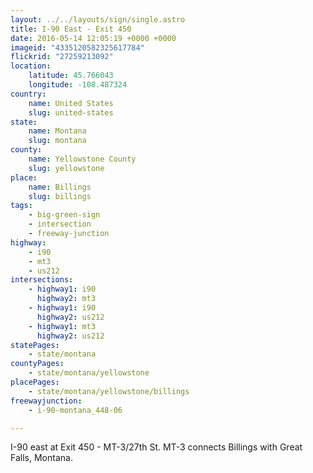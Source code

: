 ```yaml
---
layout: ../../layouts/sign/single.astro
title: I-90 East - Exit 450
date: 2016-05-14 12:05:19 +0000 +0000
imageid: "4335120582325617784"
flickrid: "27259213092"
location:
    latitude: 45.766043
    longitude: -108.487324
country:
    name: United States
    slug: united-states
state:
    name: Montana
    slug: montana
county:
    name: Yellowstone County
    slug: yellowstone
place:
    name: Billings
    slug: billings
tags:
    - big-green-sign
    - intersection
    - freeway-junction
highway:
    - i90
    - mt3
    - us212
intersections:
    - highway1: i90
      highway2: mt3
    - highway1: i90
      highway2: us212
    - highway1: mt3
      highway2: us212
statePages:
    - state/montana
countyPages:
    - state/montana/yellowstone
placePages:
    - state/montana/yellowstone/billings
freewayjunction:
    - i-90-montana_448-06

---
```

I-90 east at Exit 450 - MT-3/27th St.  MT-3 connects Billings with Great Falls, Montana.